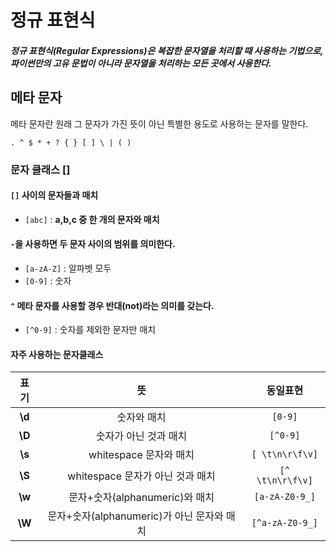 # 정규 표현식

##### 정규 표현식(Regular Expressions)은 복잡한 문자열을 처리할 때 사용하는 기법으로, 파이썬만의 고유 문법이 아니라 문자열을 처리하는 모든 곳에서 사용한다.

## 메타 문자

메타 문자란 원래 그 문자가 가진 뜻이 아닌 특별한 용도로 사용하는 문자를 말한다.

`. ^ $ * + ? { } [ ] \ | ( )`

### 문자 클래스 []

#### `[]` 사이의 문자들과 매치

- `[abc]` : **a,b,c 중 한 개의 문자와 매치**

#### `-`을 사용하면 두 문자 사이의 범위를 의미한다.

- `[a-zA-Z]` : 알파벳 모두
- `[0-9]` : 숫자

#### `^` 메타 문자를 사용할 경우 반대(not)라는 의미를 갖는다.

- `[^0-9]` : 숫자를 제외한 문자만 매치

#### 자주 사용하는 문자클래스

|  표기  |                     뜻                     |     동일표현     |
| :----: | :----------------------------------------: | :--------------: |
| **\d** |                숫자와 매치                 |     `[0-9]`      |
| **\D** |           숫자가 아닌 것과 매치            |     `[^0-9]`     |
| **\s** |           whitespace 문자와 매치           | `[ \t\n\r\f\v]`  |
| **\S** |      whitespace 문자가 아닌 것과 매치      | `[^ \t\n\r\f\v]` |
| **\w** |       문자+숫자(alphanumeric)와 매치       |  `[a-zA-Z0-9_]`  |
| **\W** | 문자+숫자(alphanumeric)가 아닌 문자와 매치 | `[^a-zA-Z0-9_]`  |
